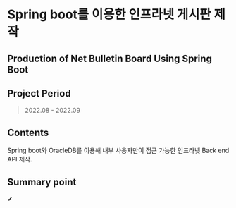 # Spring boot를 이용한 인프라넷 게시판 제작
## Production of Net Bulletin Board Using Spring Boot

## **Project Period**
> 2022.08 - 2022.09

## **Contents**
Spring boot와 OracleDB를 이용해 내부 사용자만이 접근 가능한 인프라넷 Back end API 제작.<br>

## **Summary point**
✔